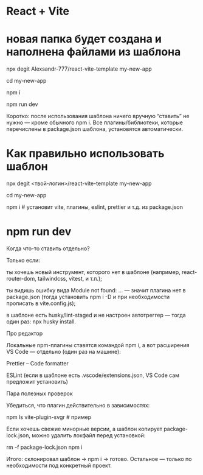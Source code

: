 # React + Vite

# новая папка будет создана и наполнена файлами из шаблона
npx degit Alexsandr-777/react-vite-template my-new-app

cd my-new-app

npm i

npm run dev

Коротко: после использования шаблона ничего вручную “ставить” не нужно — кроме обычного npm i. Все плагины/библиотеки, которые перечислены в package.json шаблона, установятся автоматически.

Как правильно использовать шаблон
=================================
npx degit <твой-логин>/react-vite-template my-new-app

cd my-new-app

npm i            # установит vite, плагины, eslint, prettier и т.д. из package.json

npm run dev
=================================
Когда что-то ставить отдельно?

Только если:

ты хочешь новый инструмент, которого нет в шаблоне (например, react-router-dom, tailwindcss, vitest, и т.п.);

ты видишь ошибку вида Module not found: ... — значит плагина нет в package.json (тогда установить npm i -D <plugin> и при необходимости прописать в vite.config.js);

в шаблоне есть husky/lint-staged и не настроен автотреггер — тогда один раз: npx husky install.

Про редактор

Локальные npm-плагины ставятся командой npm i, а вот расширения VS Code — отдельно (один раз на машине):

Prettier – Code formatter

ESLint
(если в шаблоне есть .vscode/extensions.json, VS Code сам предложит установить)

Пара полезных проверок

Убедиться, что плагин действительно в зависимостях:

npm ls vite-plugin-svgr   # пример


Если хочешь свежие минорные версии, а шаблон копирует package-lock.json, можно удалить локфайл перед установкой:

rm -f package-lock.json
npm i


Итого: склонировал шаблон → npm i → готово. Остальное — только по необходимости под конкретный проект.
